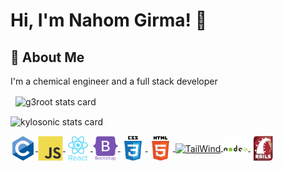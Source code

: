 # Hi, I'm Nahom Girma! 👋
## 🚀 About Me

I'm a chemical engineer and a full stack developer
<p>&nbsp;
<img align="center" src="https://github-readme-stats.vercel.app/api?username=g3root&show_icons=true&theme=default&title_color=000000&text_color=000000&bg_color=ffffff&hide_border=true" alt="g3root stats card" /></p>
<p>
<img align="center" src="https://github-readme-stats.vercel.app/api/top-langs?username=kylosonic&theme=default&title_color=000000&text_color=000000&bg_color=ffffff&hide_border=true&layout=compact" alt="kylosonic stats card" /></p>
<a href="https://www.cprogramming.com/" target="blank">
<img align="center" src="https://raw.githubusercontent.com/devicons/devicon/master/icons/c/c-original.svg" alt="C" height="40" width="40" />
</a>
<a href="https://developer.mozilla.org/en-US/docs/Web/JavaScript" target="blank">
<img align="center" src="https://raw.githubusercontent.com/devicons/devicon/master/icons/javascript/javascript-original.svg" alt="JavaScript" height="40" width="40" />
</a>
<a href="https://reactjs.org/" target="blank">
<img align="center" src="https://raw.githubusercontent.com/devicons/devicon/master/icons/react/react-original-wordmark.svg" alt="React" height="40" width="40" />
</a>
<a href="https://getbootstrap.com" target="blank">
<img align="center" src="https://raw.githubusercontent.com/devicons/devicon/master/icons/bootstrap/bootstrap-plain-wordmark.svg" alt="Bootstrap" height="40" width="40" />
</a>
<a href="https://www.w3schools.com/css/" target="blank">
<img align="center" src="https://raw.githubusercontent.com/devicons/devicon/master/icons/css3/css3-original-wordmark.svg" alt="Css3" height="40" width="40" />
</a>
<a href="https://www.w3.org/html/" target="blank">
<img align="center" src="https://raw.githubusercontent.com/devicons/devicon/master/icons/html5/html5-original-wordmark.svg" alt="Html5" height="40" width="40" />
</a>
<a href="https://tailwindcss.com/" target="blank">
<img align="center" src="https://www.vectorlogo.zone/logos/tailwindcss/tailwindcss-icon.svg" alt="TailWind" height="40" width="40" />
</a>
<a href="https://nodejs.org" target="blank">
<img align="center" src="https://raw.githubusercontent.com/devicons/devicon/master/icons/nodejs/nodejs-original-wordmark.svg" alt="Node.js" height="40" width="40" />
</a>
<a href="https://rubyonrails.org" target="blank">
<img align="center" src="https://raw.githubusercontent.com/devicons/devicon/master/icons/rails/rails-original-wordmark.svg" alt="Rails" height="40" width="40" />
</a>

